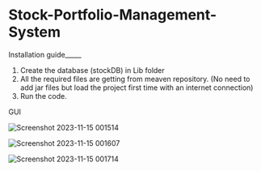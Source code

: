 # Stock-Portfolio-Management-System

Installation guide_____

1. Create the database (stockDB) in Lib folder
2. All the required files are getting from meaven repository. (No need to add jar files but load the project first time with an internet connection)
3. Run the code.


GUI

![Screenshot 2023-11-15 001514](https://github.com/Randil-Hasanga/Stock-Portfolio-Management-System/assets/126873904/8c78ef45-fe7b-41a9-9377-3b6e4dac858b)

![Screenshot 2023-11-15 001607](https://github.com/Randil-Hasanga/Stock-Portfolio-Management-System/assets/126873904/addf6af4-8cef-4a52-9bfe-8f71c69132d7)

![Screenshot 2023-11-15 001714](https://github.com/Randil-Hasanga/Stock-Portfolio-Management-System/assets/126873904/ccd40b54-61db-4dc1-841c-2d9e459617c5)
